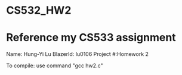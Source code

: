 # CS532_HW2

# Reference my CS533 assignment

Name: Hung-Yi Lu
BlazerId: lu0106
Project #:Homework 2

To compile: use command "gcc hw2.c"
